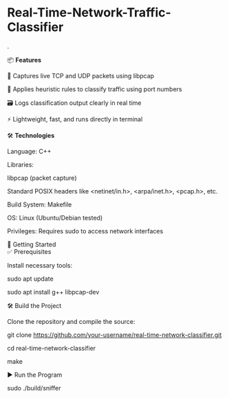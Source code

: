 # Real-Time-Network-Traffic-Classifier

.

📦 **Features**


📡 Captures live TCP and UDP packets using libpcap

🧠 Applies heuristic rules to classify traffic using port numbers

🗃️ Logs classification output clearly in real time

⚡ Lightweight, fast, and runs directly in terminal

🛠️ **Technologies**

Language: C++

Libraries:

libpcap (packet capture)

Standard POSIX headers like <netinet/in.h>, <arpa/inet.h>, <pcap.h>, etc.

Build System: Makefile

OS: Linux (Ubuntu/Debian tested)

Privileges: Requires sudo to access network interfaces



🚀 Getting Started     
✅ Prerequisites

Install necessary tools:


sudo apt update

sudo apt install g++ libpcap-dev


🛠️ Build the Project

Clone the repository and compile the source:

git clone https://github.com/your-username/real-time-network-classifier.git

cd real-time-network-classifier

make

▶️ Run the Program

sudo ./build/sniffer
